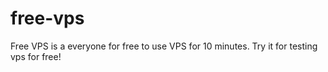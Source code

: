 # free-vps
Free VPS is a everyone for free to use VPS for 10 minutes. Try it for testing vps for free!
